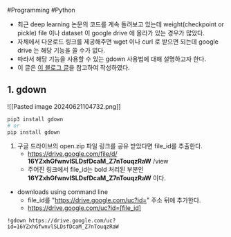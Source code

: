 #Programming #Python

* 최근 deep learning 논문의 코드를 계속 돌려보고 있는데 weight(checkpoint or pickle) file 이나 dataset 이 google drive 에 올라가 있는 경우가 많았다.
* 자체에서 다운로드 링크를 제공해주면 wget 이나 curl 로 받으면 되는데 google drive 는 해당 기능을 쓸 수가 없다.
* 따라서 해당 기능을 사용할 수 있는 gdown 사용법에 대해 설명하고자 한다.
* 이 글은 [이 블로그 글](https://code-angie.tistory.com/56)을 참고하여 작성하였다.

## 1. gdown
![[Pasted image 20240621104732.png]]

```bash
pip3 install gdown
# or
pip install gdown
```

1. 구글 드라이브의 open.zip 파일 링크를 공유 받았다면 file_id를 추출한다.
    - https://drive.google.com/file/d/ **16YZxhGfwnvlSLDsfDcaM_Z7nTouqzRaW** /view
    - 주어진 링크에서 file_id는 bold 처리된 부분인 **16YZxhGfwnvlSLDsfDcaM_Z7nTouqzRaW** 이다.
    
* downloads using command line
	* file_id를 "https://drive.google.com/uc?id=" 주소 뒤에 추가한다. 
	* https://drive.google.com/uc?id=[file_id]

```
!gdown https://drive.google.com/uc?id=16YZxhGfwnvlSLDsfDcaM_Z7nTouqzRaW
```

